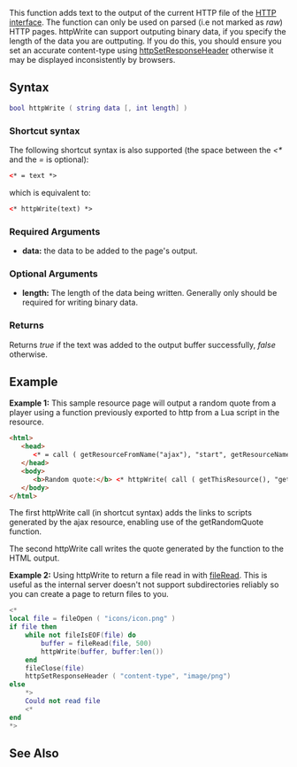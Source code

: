 This function adds text to the output of the current HTTP file of the [HTTP interface](/Resource_Web_Access.md "wikilink"). The function can only be used on parsed (i.e not marked as *raw*) HTTP pages. httpWrite can support outputing binary data, if you specify the length of the data you are outtputing. If you do this, you should ensure you set an accurate content-type using [httpSetResponseHeader](/httpSetResponseHeader.md "wikilink") otherwise it may be displayed inconsistently by browsers.

Syntax
------

``` lua
bool httpWrite ( string data [, int length] )
```

### Shortcut syntax

The following shortcut syntax is also supported (the space between the *&lt;\** and the *=* is optional):

``` html
<* = text *>
```

which is equivalent to:

``` html
<* httpWrite(text) *>
```

### Required Arguments

-   **data:** the data to be added to the page's output.

### Optional Arguments

-   **length:** The length of the data being written. Generally only should be required for writing binary data.

### Returns

Returns *true* if the text was added to the output buffer successfully, *false* otherwise.

Example
-------

**Example 1:** This sample resource page will output a random quote from a player using a function previously exported to http from a Lua script in the resource.

``` html
<html>
   <head>
      <* = call ( getResourceFromName("ajax"), "start", getResourceName(getThisResource()) ) *>
   </head>
   <body>
      <b>Random quote:</b> <* httpWrite( call ( getThisResource(), "getRandomQuote" ) ) *>
   </body>
</html>
```

The first httpWrite call (in shortcut syntax) adds the links to scripts generated by the ajax resource, enabling use of the getRandomQuote function.

The second httpWrite call writes the quote generated by the function to the HTML output.

**Example 2:** Using httpWrite to return a file read in with [fileRead](/fileRead.md "wikilink"). This is useful as the internal server doesn't not support subdirectories reliably so you can create a page to return files to you.

``` lua
<*
local file = fileOpen ( "icons/icon.png" )
if file then
    while not fileIsEOF(file) do            
        buffer = fileRead(file, 500)         
        httpWrite(buffer, buffer:len())
    end
    fileClose(file)                           
    httpSetResponseHeader ( "content-type", "image/png")
else
    *>
    Could not read file
    <*
end
*>
```

See Also
--------
